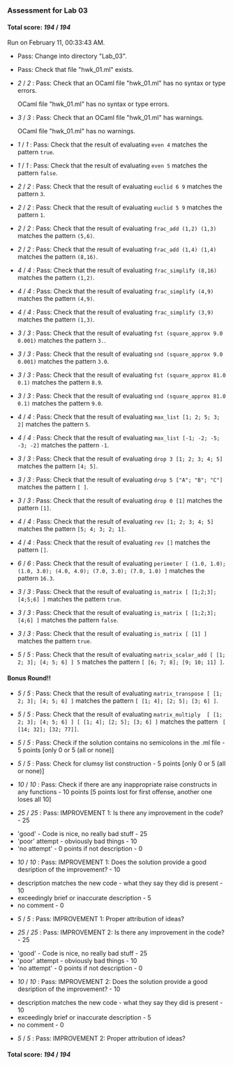 ### Assessment for Lab 03

#### Total score: _194_ / _194_

Run on February 11, 00:33:43 AM.

+ Pass: Change into directory "Lab_03".

+ Pass: Check that file "hwk_01.ml" exists.

+  _2_ / _2_ : Pass: Check that an OCaml file "hwk_01.ml" has no syntax or type errors.

    OCaml file "hwk_01.ml" has no syntax or type errors.



+  _3_ / _3_ : Pass: Check that an OCaml file "hwk_01.ml" has warnings.

    OCaml file "hwk_01.ml" has no warnings.



+  _1_ / _1_ : Pass: Check that the result of evaluating `even 4` matches the pattern `true`.

   



+  _1_ / _1_ : Pass: Check that the result of evaluating `even 5` matches the pattern `false`.

   



+  _2_ / _2_ : Pass: Check that the result of evaluating `euclid 6 9` matches the pattern `3`.

   



+  _2_ / _2_ : Pass: Check that the result of evaluating `euclid 5 9` matches the pattern `1`.

   



+  _2_ / _2_ : Pass: Check that the result of evaluating `frac_add (1,2) (1,3)` matches the pattern `(5,6)`.

   



+  _2_ / _2_ : Pass: Check that the result of evaluating `frac_add (1,4) (1,4)` matches the pattern `(8,16)`.

   



+  _4_ / _4_ : Pass: Check that the result of evaluating `frac_simplify (8,16)` matches the pattern `(1,2)`.

   



+  _4_ / _4_ : Pass: Check that the result of evaluating `frac_simplify (4,9)` matches the pattern `(4,9)`.

   



+  _4_ / _4_ : Pass: Check that the result of evaluating `frac_simplify (3,9)` matches the pattern `(1,3)`.

   



+  _3_ / _3_ : Pass: Check that the result of evaluating `fst (square_approx 9.0 0.001)` matches the pattern `3.`.

   



+  _3_ / _3_ : Pass: Check that the result of evaluating `snd (square_approx 9.0 0.001)` matches the pattern `3.0`.

   



+  _3_ / _3_ : Pass: Check that the result of evaluating `fst (square_approx 81.0 0.1)` matches the pattern `8.9`.

   



+  _3_ / _3_ : Pass: Check that the result of evaluating `snd (square_approx 81.0 0.1)` matches the pattern `9.0`.

   



+  _4_ / _4_ : Pass: Check that the result of evaluating `max_list [1; 2; 5; 3; 2]` matches the pattern `5`.

   



+  _4_ / _4_ : Pass: Check that the result of evaluating `max_list [-1; -2; -5; -3; -2]` matches the pattern `-1`.

   



+  _3_ / _3_ : Pass: Check that the result of evaluating `drop 3 [1; 2; 3; 4; 5]` matches the pattern `[4; 5]`.

   



+  _3_ / _3_ : Pass: Check that the result of evaluating `drop 5 ["A"; "B"; "C"]` matches the pattern `[ ]`.

   



+  _3_ / _3_ : Pass: Check that the result of evaluating `drop 0 [1]` matches the pattern `[1]`.

   



+  _4_ / _4_ : Pass: Check that the result of evaluating `rev [1; 2; 3; 4; 5]` matches the pattern `[5; 4; 3; 2; 1]`.

   



+  _4_ / _4_ : Pass: Check that the result of evaluating `rev []` matches the pattern `[]`.

   



+  _6_ / _6_ : Pass: Check that the result of evaluating `perimeter [ (1.0, 1.0); (1.0, 3.0); (4.0, 4.0); (7.0, 3.0); (7.0, 1.0) ]` matches the pattern `16.3`.

   



+  _3_ / _3_ : Pass: Check that the result of evaluating `is_matrix [ [1;2;3]; [4;5;6] ]` matches the pattern `true`.

   



+  _3_ / _3_ : Pass: Check that the result of evaluating `is_matrix [ [1;2;3]; [4;6] ]` matches the pattern `false`.

   



+  _3_ / _3_ : Pass: Check that the result of evaluating `is_matrix [ [1] ]` matches the pattern `true`.

   



+  _5_ / _5_ : Pass: Check that the result of evaluating `matrix_scalar_add [ [1; 2; 3]; [4; 5; 6] ] 5` matches the pattern `[ [6; 7; 8]; [9; 10; 11] ]`.

   



#### Bonus Round!!

+  _5_ / _5_ : Pass: Check that the result of evaluating `matrix_transpose [ [1; 2; 3]; [4; 5; 6] ]` matches the pattern `[ [1; 4]; [2; 5]; [3; 6] ]`.

   



+  _5_ / _5_ : Pass: Check that the result of evaluating `matrix_multiply  [ [1; 2; 3]; [4; 5; 6] ] [ [1; 4]; [2; 5]; [3; 6] ]` matches the pattern ` [ [14; 32]; [32; 77]]`.

   



+  _5_ / _5_ : Pass: Check if the solution contains no semicolons in the .ml file - 5 points [only 0 or 5 (all or none)]

    

+  _5_ / _5_ : Pass: Check for clumsy list construction - 5 points [only 0 or 5 (all or none)]

    

+  _10_ / _10_ : Pass: Check if there are any inappropriate raise constructs in any functions - 10 points [5 points lost for first offense, another one loses all 10]

    

+  _25_ / _25_ : Pass: IMPROVEMENT 1: Is there any improvement in the code? - 25 
 - 'good' - Code is nice, no really bad stuff  - 25 
 - 'poor' attempt - obviously bad things  - 10 
 - 'no attempt' - 0 points if not description  - 0 


    

+  _10_ / _10_ : Pass: IMPROVEMENT 1: Does the solution provide a good desription of the improvement? - 10 
 - description matches the new code - what they say they did is present - 10 
 - exceedingly brief or inaccurate description - 5 
 - no comment - 0 


    

+  _5_ / _5_ : Pass: IMPROVEMENT 1: Proper attribution of ideas?

    

+  _25_ / _25_ : Pass: IMPROVEMENT 2: Is there any improvement in the code? - 25 
 - 'good' - Code is nice, no really bad stuff  - 25 
 - 'poor' attempt - obviously bad things  - 10 
 - 'no attempt' - 0 points if not description  - 0 


    

+  _10_ / _10_ : Pass: IMPROVEMENT 2: Does the solution provide a good desription of the improvement? - 10 
 - description matches the new code - what they say they did is present - 10 
 - exceedingly brief or inaccurate description - 5 
 - no comment - 0 


    

+  _5_ / _5_ : Pass: IMPROVEMENT 2: Proper attribution of ideas?

    

#### Total score: _194_ / _194_

